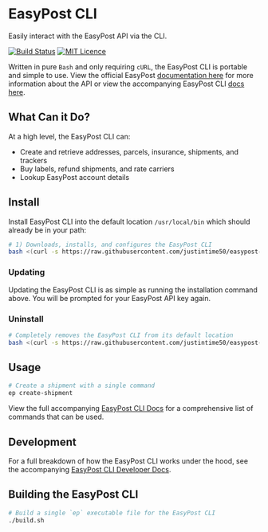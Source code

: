 # EasyPost CLI

Easily interact with the EasyPost API via the CLI.

[![Build Status](https://travis-ci.org/Justintime50/easypost-cli.svg?branch=master)](https://travis-ci.org/Justintime50/easypost-cli)
[![MIT Licence](https://badges.frapsoft.com/os/mit/mit.svg?v=103)](https://opensource.org/licenses/mit-license.php)

Written in pure `Bash` and only requiring `cURL`, the EasyPost CLI is portable and simple to use. View the official EasyPost [documentation here](https://www.easypost.com/docs/api) for more information about the API or view the accompanying EasyPost CLI [docs here](/docs/DOCS.md).

## What Can it Do?

At a high level, the EasyPost CLI can:
- Create and retrieve addresses, parcels, insurance, shipments, and trackers
- Buy labels, refund shipments, and rate carriers
- Lookup EasyPost account details

## Install

Install EasyPost CLI into the default location `/usr/local/bin` which should already be in your path:

```bash
# 1) Downloads, installs, and configures the EasyPost CLI
bash <(curl -s https://raw.githubusercontent.com/justintime50/easypost-cli/master/install.sh)
```

### Updating

Updating the EasyPost CLI is as simple as running the installation command above. You will be prompted for your EasyPost API key again.

### Uninstall

```bash
# Completely removes the EasyPost CLI from its default location
bash <(curl -s https://raw.githubusercontent.com/justintime50/easypost-cli/master/uninstall.sh)
```

## Usage

```bash
# Create a shipment with a single command
ep create-shipment
```

View the full accompanying [EasyPost CLI Docs](/docs/man.md) for a comprehensive list of commands that can be used.

## Development

For a full breakdown of how the EasyPost CLI works under the hood, see the accompanying [EasyPost CLI Developer Docs](/docs/developer.md).

## Building the EasyPost CLI

```bash
# Build a single `ep` executable file for the EasyPost CLI
./build.sh
```
